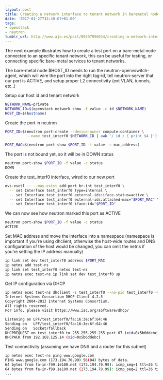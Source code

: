 ```yaml
---
layout: post
title: Creating a network interface to tenant network in baremetal node (neutron)
date: '2017-01-27T12:40:07+01:00'
tags:
- openstack
- neutron
tumblr_url: http://www.ajo.es/post/89207996034/creating-a-network-interface-to-tenant-network-in
---
```

The next example illustrates how to create a test port on a bare-metal node connected to an specific tenant network, this can be useful for testing, or connecting specific bare-metal services to tenant networks.

The bare-metal node $HOST_ID needs to run the neutron-openvswitch-agent, which will wire the port into the right tag-id, tell neutron-server that our port is ACTIVE, and setup proper L2 connectivity (ext VLAN, tunnels, etc..)

Setup our host id and tenant network

```bash
NETWORK_NAME=private
NETWORK_ID=$(openstack network show -f value -c id $NETWORK_NAME)
HOST_ID=$(hostname)
```

Create the port in neutron


```bash
PORT_ID=$(neutron port-create --device-owner compute:container \
          --name test_interf0 $NETWORK_ID | awk '/ id / { print $4 }')

PORT_MAC=$(neutron port-show $PORT_ID -f value -c mac_address)
```

The port is not bound yet, so it will be in DOWN status


```bash
neutron port-show $PORT_ID -f value -c status
DOWN
```

Create the test_interf0 interface, wired to our new port

```bash
ovs-vsctl -- --may-exist add-port br-int test_interf0 \
  -- set Interface test_interf0 type=internal \
  -- set Interface test_interf0 external-ids:iface-status=active \
  -- set Interface test_interf0 external-ids:attached-mac="$PORT_MAC" \
  -- set Interface test_interf0 iface-id="$PORT_ID"
```

We can now see how neutron marked this port as ACTIVE


```bash
neutron port-show $PORT_ID -f value -c status
ACTIVE
```

Set MAC address and move the interface into a namespace
(namespace is important if you're using dhclient, otherwise the host-wide routes
and DNS configuration of the host would be changed, you can omit the netns if
you're setting the IP address manually)


```bash
ip link set dev test_interf0 address $PORT_MAC
ip netns add test-ns
ip link set test_interf0 netns test-ns
ip netns exec test-ns ip link set dev test_interf0 up

```
Get IP configuration via DHCP

```bash
ip netns exec test-ns dhclient -I test_interf0 --no-pid test_interf0 -v
Internet Systems Consortium DHCP Client 4.2.5
Copyright 2004-2013 Internet Systems Consortium.
All rights reserved.
For info, please visit https://www.isc.org/software/dhcp/

Listening on LPF/test_interf0/fa:16:3e:6f:64:46
Sending on   LPF/test_interf0/fa:16:3e:6f:64:46
Sending on   Socket/fallback
DHCPREQUEST on test_interf0 to 255.255.255.255 port 67 (xid=0x5b6ddebc)
DHCPACK from 192.168.125.14 (xid=0x5b6ddebc)
```

Test connectivity (assuming we have DNS and a router for this subnet)

```bash
ip netns exec test-ns ping www.google.com
PING www.google.com (173.194.70.99) 56(84) bytes of data.
64 bytes from fa-in-f99.1e100.net (173.194.70.99): icmp_seq=1 ttl=36 time=115 ms
64 bytes from fa-in-f99.1e100.net (173.194.70.99): icmp_seq=2 ttl=36 time=114 ms
...
```

